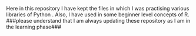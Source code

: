 Here in this repository I have kept the files in which I was practising various libraries of Python .
Also, I have used in some beginner level concepts of R.
###please understand that I am always updating these repository as I am in the learning phase###
